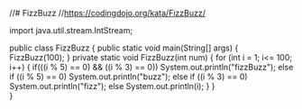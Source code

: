 //# FizzBuzz
//https://codingdojo.org/kata/FizzBuzz/



import java.util.stream.IntStream;

public class FizzBuzz 
{
    public static void main(String[] args) 
    {
      FizzBuzz(100);
    }
    private static void FizzBuzz(int num)
    {
        for (int i = 1; i<= 100; i++)
        {
            if(((i % 5) == 0) && ((i % 3) == 0))
                System.out.println("fizzBuzz");
            else if ((i % 5) == 0)
                System.out.println("buzz");
            else if ((i % 3) == 0)
                System.out.println("fizz");
            else 
                System.out.println(i);
        }
    }   
}







